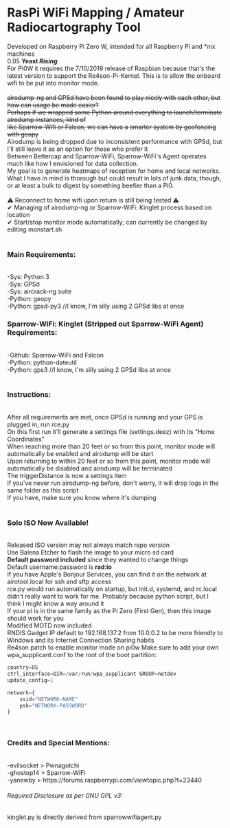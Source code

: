 # RasPi WiFi Mapping / Amateur Radiocartography Tool
Developed on Raspberry Pi Zero W, intended for all Raspberry Pi and \*nix machines <br>
0.05 <b>Yeast <i>Rising</i></b> <br>
For Pi0W it requires the 7/10/2019 release of Raspbian because that's the latest version to support the Re4son-Pi-Kernel. This is to allow the onboard wifi to be put into monitor mode. <br> 
 <br>
~~airodump-ng and GPSd have been found to play nicely with each other, but how can usage be made easier? <br>
Perhaps if we wrapped some Python around everything to launch/terminate airodump instances, kind of <br>
like Sparrow-Wifi or Falcon, we can have a smarter system by geofencing with geopy~~ <br>
Airodump is being dropped due to inconsistent performance with GPSd, but I'll still leave it as an option for those who prefer it <br>
Between Bettercap and Sparrow-WiFi, Sparrow-WiFi's Agent operates much like how I envisioned for data collection. <br>
My goal is to generate heatmaps of reception for home and local networks. What I have in mind is thorough but could result in lots of junk data, though, or at least a bulk to digest by something beefier than a Pi0. <br>
 <br>
⚠ Reconnect to home wifi upon return is still being tested ⚠ <br>
✔ Managing of airodump-ng or Sparrow-WiFi: Kinglet process based on location <br>
✔ Start/stop monitor mode automatically; can currently be changed by editing monstart.sh <br>
 <br>
<h3>Main Requirements:</h3> <br>
-Sys: Python 3 <br>
-Sys: GPSd <br>
-Sys: aircrack-ng suite <br>
-Python: geopy <br>
-Python: gpsd-py3 //I know, I'm silly using 2 GPSd libs at once<br>
<h3>Sparrow-WiFi: Kinglet (Stripped out Sparrow-WiFi Agent) Requirements:</h3> <br>
-Github: Sparrow-WiFi and Falcon <br>
-Python: python-dateutil <br>
-Python: gps3 //I know, I'm silly using 2 GPSd libs at once<br>
 <br>
<h3>Instructions:</h3> <br>
After all requirements are met, once GPSd is running and your GPS is plugged in, run rce.py <br>
On this first run it'll generate a settings file (settings.deez) with its "Home Coordinates" <br>
When reaching more than 20 feet or so from this point, monitor mode will automatically be enabled and airodump will be start <br>
Upon returning to within 20 feet or so from this point, monitor mode will automatically be disabled and airodump will be terminated <br>
The triggerDistance is now a settings item <br>
If you've never run airodump-ng before, don't worry, it will drop logs in the same folder as this script <br>
If you have, make sure you know where it's dumping <br>
 <br>
<h3>Solo ISO Now Available!</h3> <br>
Released ISO version may not always match repo version <br>
Use Balena Etcher to flash the image to your micro sd card <br>
<b>Default password included</b> since they wanted to change things<br>
Default username:password is <b>rad</b>:<b>io</b> <br>
If you have Apple's Bonjour Services, you can find it on the network at airotool.local for ssh and sftp access <br>
rce.py would run automatically on startup, but init.d, systemd, and rc.local didn't really want to work for me. Probably because python script, but I think I might know a way around it <br>
If your pi is in the same family as the Pi Zero (First Gen), then this image should work for you <br>
Modified MOTD now included <br>
RNDIS Gadget IP default to 192.168.137.2 from 10.0.0.2 to be more friendly to Windows and its Internet Connection Sharing habits <br>
Re4son patch to enable monitor mode on pi0w
Make sure to add your own wpa_supplicant.conf to the root of the boot partition: <br>

``` python
country=US
ctrl_interface=DIR=/var/run/wpa_supplicant GROUP=netdev
update_config=1

network={
    ssid="NETWORK-NAME"
    psk="NETWORK-PASSWORD"
}
```
<br>
<h3>Credits and Special Mentions:</h3> <br>
-evilsocket > Pwnagotchi <br>
-ghostop14 > Sparrow-WiFi <br>
-yanewby > https://forums.raspberrypi.com/viewtopic.php?t=23440 <br>
<h6>Required Disclosure as per GNU GPL v3:</h6>
kinglet.py is directly derived from sparrowwifiagent.py <br>
